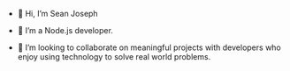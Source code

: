 - 👋 Hi, I’m Sean Joseph

- 🌱 I’m a Node.js developer.

- 💞️ I’m looking to collaborate on meaningful projects with developers who enjoy using technology to solve real world problems.

<!---
sjoseph91/sjoseph91 is a ✨ special ✨ repository because its `README.md` (this file) appears on your GitHub profile.
You can click the Preview link to take a look at your changes.
--->
